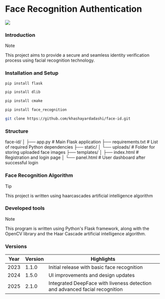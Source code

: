 # Face Recognition Authentication

  <a href="https://skillicons.dev">
    <img src="https://skillicons.dev/icons?i=js,py,cpp,flask,cmake,git" />
  </a>

### Introduction
> [!NOTE]
> This project aims to provide a secure and seamless identity verification process using facial recognition technology.
### Installation and Setup
``` bash
pip install flask
```
``` bash
pip install dlib
```
```bash
pip install cmake
```
```bash
pip install face_recognition
```
```bash
git clone https://github.com/khashayardadashi/face-id.git
```
### Structure

face-id/
│
├── app.py              # Main Flask application
├── requirements.txt    # List of required Python dependencies
├── static/
│   └── uploads/        # Folder for storing uploaded face images
├── templates/
│   ├── index.html      # Registration and login page
│   └── panel.html      # User dashboard after successful login


### Face Recognition Algorithm
> [!TIP]
> This project is written using haarcascades artificial intelligence algorithm

### Developed tools
> [!NOTE]
> This program is written using Python's Flask framework, along with the OpenCV library and the Haar Cascade artificial intelligence algorithm.

### Versions

| Year | Version | Highlights                                                                  |
| ---- | ------- | --------------------------------------------------------------------------- |
| 2023 | 1.1.0   | Initial release with basic face recognition                                 |
| 2024 | 1.5.0   | UI improvements and design updates                                          |
| 2025 | 2.1.0   | Integrated DeepFace with liveness detection and advanced facial recognition |

